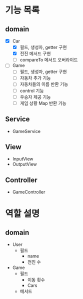 # 기능 목록

## domain
- [x] Car
    - [x] 필드, 생성자, getter 구현
    - [x] 전진 메서드 구현
    - [ ] compareTo 메서드 오버라이드
- [ ] Game 
    - [ ] 필드, 생성자, getter 구현
    - [ ] 자동차 추가 기능
    - [ ] 자동차들의 이름 반환 기능
    - [ ] control 기능
    - [ ] 우승자 제공 기능
    - [ ] 게임 상황 Map 반환 기능

## Service
- GameService

## View
- InputView
- OutputView

## Controller
- GameController










# 역할 설명
## domain
- User
    - 필드
        - name
        - 전진 수
- Game
    - 필드
        - 이동 횟수
        - Cars
    - 메서드